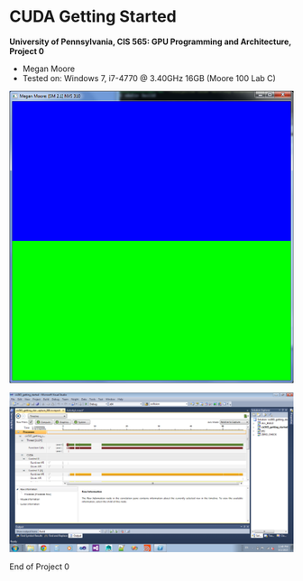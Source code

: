 CUDA Getting Started
====================

**University of Pennsylvania, CIS 565: GPU Programming and Architecture, Project 0**

* Megan Moore
* Tested on: Windows 7, i7-4770 @ 3.40GHz 16GB (Moore 100 Lab C)

![](images/momeg_scrnsht.png "Megan Moore's first output")

![](images/Timeline.png "Progress timeline")


End of Project 0

